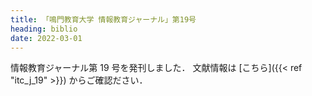 ```yaml
---
title: 「鳴門教育大学 情報教育ジャーナル」第19号
heading: biblio
date: 2022-03-01
---
```


情報教育ジャーナル第 19 号を発刊しました．
文献情報は [こちら]({{< ref "itc_j_19" >}}) からご確認ださい．
